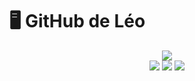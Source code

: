 # 🖥️ GitHub de Léo
<p align="center" width="100%">
  <img src="https://wakatime.com/badge/user/db0e5671-cec5-4e7b-9d41-19a881e67f7d.svg" />
  <br>
  <img src="https://github-readme-stats.vercel.app/api/top-langs/?username=leogaudin" />
  <img src="https://github-readme-stats.vercel.app/api?username=leogaudin&show_icons=true&theme=transparent&show_owner=true&include_all_commits=true" />
  <img src="https://github-readme-stats.vercel.app/api/wakatime?username=leogaudin"  
</p>
